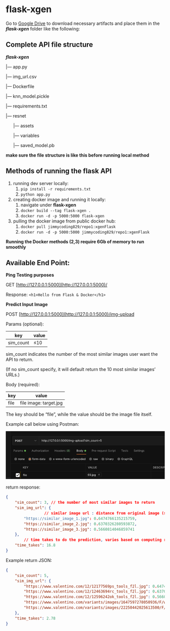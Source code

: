 # flask-xgen

Go to [Google Drive](https://drive.google.com/drive/folders/1vc3ubtrhpsiRYRxEeRhr7BzEwUcXq1XI?usp=sharing) to download necessary artifacts and place them in the ***flask-xgen*** folder like the following:

## Complete API file structure

***flask-xgen***

|— app.py

|— img_url.csv

|— Dockerfile

|— knn_model.pickle

|— requirements.txt

|— resnet

&nbsp;&nbsp;&nbsp;&nbsp;&nbsp;&nbsp;|— assets

&nbsp;&nbsp;&nbsp;&nbsp;&nbsp;&nbsp;|— variables

&nbsp;&nbsp;&nbsp;&nbsp;&nbsp;&nbsp;|— saved_model.pb

**make sure the file structure is like this before running local method**

## Methods of running the flask API

1. running dev server locally:
    1. `pip install -r requirements.txt` 
    2. `python app.py`
2. creating docker image and running it locally:
    1. navigate under **********flask-xgen**********
    2. `docker build --tag flask-xgen .` 
    3. `docker run -d -p 5000:5000 flask-xgen` 
3. pulling the docker image from public docker hub:
    1.  `docker pull jimmycoding829/repo1:xgenFlask` 
    2. `docker run -d -p 5000:5000 jimmycoding829/repo1:xgenFlask`

**Running the Docker methods (2,3) require 6Gb of memory to run smoothly**

## Available End Point:

**Ping Testing purposes**

GET  [http://127.0.0.1:5000](http://127.0.0.1:5000)/

Response: `<h1>Hello from Flask & Docker</h1>`

************************************Predict Input Image************************************

POST [http://127.0.0.1:5000](http://127.0.0.1:5000)/img-upload

Params (optional):

| key | value |
| --- | --- |
| sim_count | ≤10 |

sim_count indicates the number of the most similar images user want the API to return.

(If no sim_count specify, it will default return the 10 most similar images’ URLs.)

Body (required):

| key | value |
| --- | --- |
| file | file image: target.jpg |

The key should be “file”, while the value should be the image file itself.

Example call below using Postman:

![Untitled](flask-xgen%20d7f2a330dd0b44e7846607ef1c8cdaa1/Untitled.png)

return response:

```json
{   
    "sim_count": 3, // the number of most similar images to return
    "sim_img_url": {
				 // similar image url : distance from original image (smaller the more similar)
        "https://similar_image_1.jpg": 0.6474766135215759,
        "https://similar_image_2.jpg": 0.6370326280593872,
        "https://similar_image_3.jpg": 0.5660814046859741
    },
		// time takes to do the prediction, varies based on computing resources
    "time_takes": 16.8
}
```

Example return JSON:

```json
{
    "sim_count": 5,
    "sim_img_url": {
        "https://www.valentino.com/12/12177569ps_tools_f2l.jpg": 0.6474766135215759,
        "https://www.valentino.com/12/12463694rc_tools_f2l.jpg": 0.6370326280593872,
        "https://www.valentino.com/12/12596242ok_tools_f2l.jpg": 0.5660814046859741,
        "https://www.valentino.com/variants/images/1647597278050936/F/w400.jpg": 0.6699393391609192,
        "https://www.valentino.com/variants/images/22250442025613500/F/w400.jpg": 0.6452754735946655
    },
    "time_takes": 2.78
}
```
